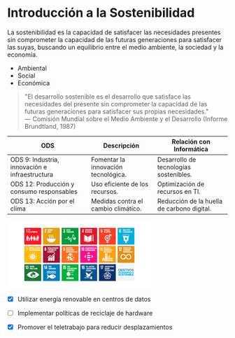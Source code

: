 # Introducción a la Sostenibilidad

La sostenibilidad es la capacidad de satisfacer las necesidades presentes sin comprometer la capacidad de las futuras generaciones para satisfacer las suyas, buscando un equilibrio entre el medio ambiente, la sociedad y la economía.

- Ambiental
- Social
- Económica

> "El desarrollo sostenible es el desarrollo que satisface las necesidades del presente sin comprometer la capacidad de las futuras generaciones para satisfacer sus propias necesidades."  
> — Comisión Mundial sobre el Medio Ambiente y el Desarrollo (Informe Brundtland, 1987)

| ODS                  | Descripción                           | Relación con Informática                |
|----------------------|-------------------------------------|---------------------------------------|
| ODS 9: Industria, innovación e infraestructura | Fomentar la innovación tecnológica. | Desarrollo de tecnologías sostenibles.|
| ODS 12: Producción y consumo responsables    | Uso eficiente de los recursos.     | Optimización de recursos en TI.       |
| ODS 13: Acción por el clima                   | Medidas contra el cambio climático.| Reducción de la huella de carbono digital.|

![Objetivos de Desarrollo Sostenible](assets/ods.png)

* [x] Utilizar energía renovable en centros de datos  
* [ ] Implementar políticas de reciclaje de hardware  
* [x] Promover el teletrabajo para reducir desplazamientos  

